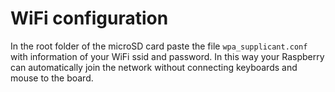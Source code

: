 # WiFi configuration
In the root folder of the microSD card paste the file `wpa_supplicant.conf` with information of your WiFi ssid and password. In this way your Raspberry can automatically join the network without connecting keyboards and mouse to the board.